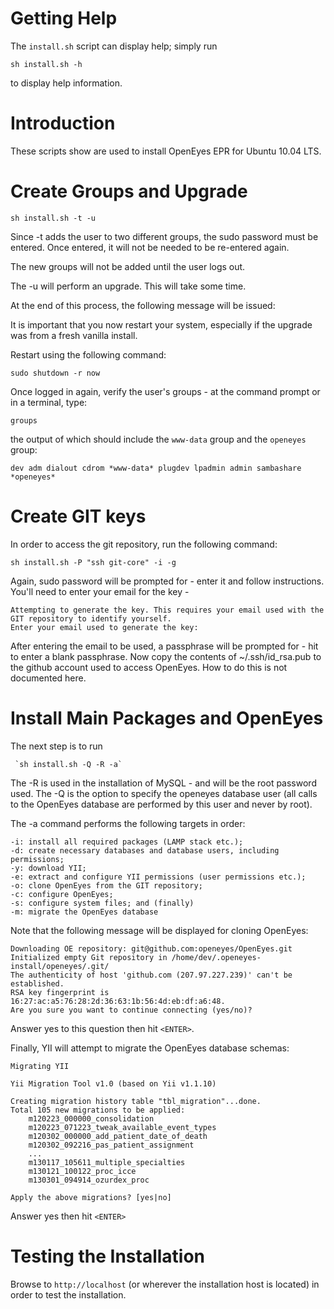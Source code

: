 Getting Help
============

The `install.sh` script can display help; simply run

	sh install.sh -h

to display help information.

Introduction
============

These scripts show are used to install OpenEyes EPR for Ubuntu 10.04 LTS.

Create Groups and Upgrade 
=========================

	sh install.sh -t -u

Since -t adds the user to two different groups, the sudo password must be entered. Once entered, it will not be needed to be re-entered again.

The new groups will not be added until the user logs out.

The -u will perform an upgrade. This will take some time.

At the end of this process, the following message will be issued:

It is important that you now restart your system, especially
if the upgrade was from a fresh vanilla install.

Restart using the following command:

	sudo shutdown -r now

Once logged in again, verify the user's groups - at the command prompt or in a terminal, type:

	groups

the output of which should include the `www-data` group and the `openeyes` group:

	dev adm dialout cdrom *www-data* plugdev lpadmin admin sambashare *openeyes*

Create GIT keys
===============

In order to access the git repository, run the following command:

	sh install.sh -P "ssh git-core" -i -g

Again, sudo password will be prompted for - enter it and follow instructions. You'll need to enter your email for the key -

	Attempting to generate the key. This requires your email used with the GIT repository to identify yourself.
	Enter your email used to generate the key:

After entering the email to be used, a passphrase will be prompted for - hit <ENTER> to enter a blank passphrase. Now copy the contents of ~/.ssh/id_rsa.pub to the github account used to access OpenEyes. How to do this is not documented here.

Install Main Packages and OpenEyes
==================================

The next step is to run

	 `sh install.sh -Q -R -a`

The -R is used in the installation of MySQL - and will be the root password used. The -Q is the option to specify the openeyes database user (all calls to the OpenEyes database are performed by this user and never by root).

The -a command performs the following targets in order:

	-i: install all required packages (LAMP stack etc.);
	-d: create necessary databases and database users, including permissions;
	-y: download YII; 
	-e: extract and configure YII permissions (user permissions etc.);
	-o: clone OpenEyes from the GIT repository;
	-c: configure OpenEyes;
	-s: configure system files; and (finally)
	-m: migrate the OpenEyes database

Note that the following message will be displayed for cloning OpenEyes:

	Downloading OE repository: git@github.com:openeyes/OpenEyes.git
	Initialized empty Git repository in /home/dev/.openeyes-install/openeyes/.git/
	The authenticity of host 'github.com (207.97.227.239)' can't be established.
	RSA key fingerprint is 16:27:ac:a5:76:28:2d:36:63:1b:56:4d:eb:df:a6:48.
	Are you sure you want to continue connecting (yes/no)?

Answer yes to this question then hit `<ENTER>`.

Finally, YII will attempt to migrate the OpenEyes database schemas:

	Migrating YII

	Yii Migration Tool v1.0 (based on Yii v1.1.10)

	Creating migration history table "tbl_migration"...done.
	Total 105 new migrations to be applied:
	    m120223_000000_consolidation
	    m120223_071223_tweak_available_event_types
	    m120302_000000_add_patient_date_of_death
	    m120302_092216_pas_patient_assignment
	    ...
	    m130117_105611_multiple_specialties
	    m130121_100122_proc_icce
	    m130301_094914_ozurdex_proc

	Apply the above migrations? [yes|no]

Answer yes then hit `<ENTER>`

Testing the Installation
========================

Browse to `http://localhost` (or wherever the installation host is located) in order to test the installation.
